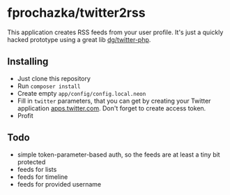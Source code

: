 fprochazka/twitter2rss
=============

This application creates RSS feeds from your user profile.
It's just a quickly hacked prototype using a great lib [dg/twitter-php](https://github.com/dg/twitter-php).


Installing
----------

- Just clone this repository
- Run `composer install`
- Create empty `app/config/config.local.neon`
- Fill in `twitter` parameters, that you can get by creating your Twitter application [apps.twitter.com](https://apps.twitter.com/). Don't forget to create access token.
- Profit


Todo
----

- simple token-parameter-based auth, so the feeds are at least a tiny bit protected
- feeds for lists
- feeds for timeline
- feeds for provided username
